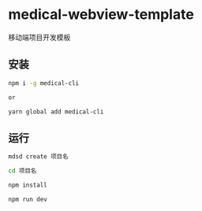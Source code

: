 # medical-webview-template

移动端项目开发模板

## 安装

```bash
npm i -g medical-cli 

or

yarn global add medical-cli 
```

## 运行

```bash
mdsd create 项目名

cd 项目名

npm install

npm run dev

```
